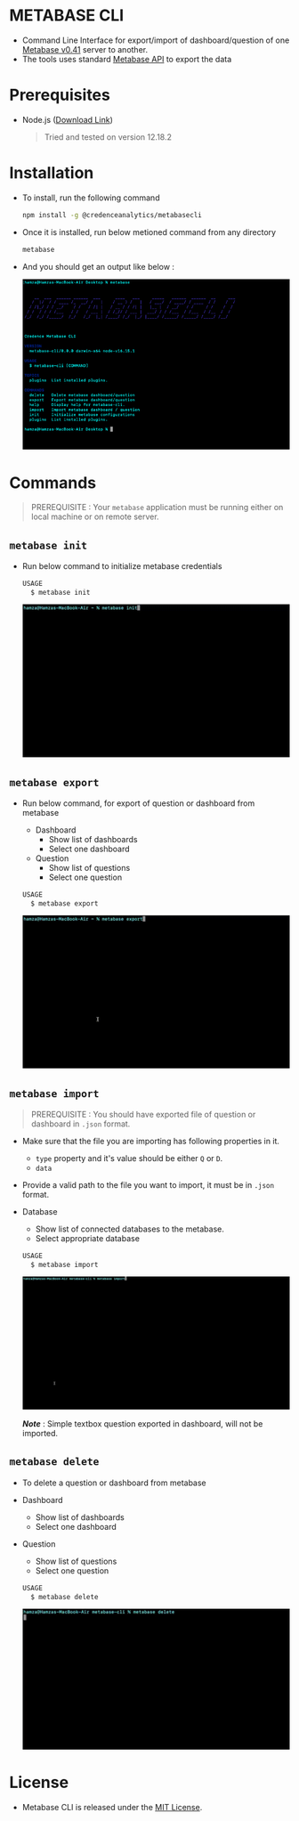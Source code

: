 # METABASE CLI

- Command Line Interface for export/import of dashboard/question  of one [Metabase v0.41](https://www.metabase.com/) server to another.
- The tools uses standard [Metabase API](https://www.metabase.com/docs/latest/api-documentation) to export the data 

# Prerequisites

- Node.js ([Download Link](https://nodejs.org/en/download/))
  > Tried and tested on version 12.18.2

# Installation

- To install, run the following command
  ```bash
  npm install -g @credenceanalytics/metabasecli
  ```

- Once it is installed, run below metioned command from any directory
  ```bash
  metabase
  ```
-  And you should get an output like below :

    ![metabase-initial](./assets/metabase-initial.png)

# Commands

> PREREQUISITE : Your `metabase` application must be running either on local machine or on remote server.

## `metabase init`

- Run below command to initialize metabase credentials
  ```
  USAGE
    $ metabase init
  ```

    ![metabase-init](./assets/metabase-init.gif)

## `metabase export`

- Run below command, for export of question or dashboard from metabase

  - Dashboard
    - Show list of dashboards
    - Select one dashboard
  - Question
    - Show list of questions
    - Select one question

  ```
  USAGE
    $ metabase export
  ```
  ![metabase-export](./assets/metabase-export.gif)

## `metabase import`

> PREREQUISITE : You should have exported file of question or dashboard in `.json` format.

- Make sure that the file you are importing has following properties in it.
  - `type` property and it's value should be either `Q` or `D`.
  - `data`

- Provide a valid path to the file you want to import, it must be in `.json` format.
- Database
  - Show list of connected databases to the metabase.
  - Select appropriate database
  ```
  USAGE
    $ metabase import
  ```
  
  ![metabase-import](./assets/metabase-import.gif)

  ***Note*** : Simple textbox question exported in dashboard, will not be imported.

## `metabase delete`

- To delete a question or dashboard from metabase

- Dashboard
  - Show list of dashboards
  - Select one dashboard
- Question
  - Show list of questions
  - Select one question

  ```
  USAGE
    $ metabase delete
  ```

  ![metabase-delete](./assets/metabase-delete.gif)

# License
- Metabase CLI is released under the [MIT License](https://opensource.org/licenses/MIT).

<!-- commandsstop -->
